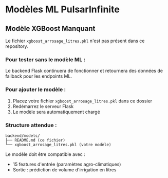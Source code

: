 
# Modèles ML PulsarInfinite

## Modèle XGBoost Manquant

Le fichier `xgboost_arrosage_litres.pkl` n'est pas présent dans ce repository.

### Pour tester sans le modèle ML :
Le backend Flask continuera de fonctionner et retournera des données de fallback pour les endpoints ML.

### Pour ajouter le modèle :
1. Placez votre fichier `xgboost_arrosage_litres.pkl` dans ce dossier
2. Redémarrez le serveur Flask
3. Le modèle sera automatiquement chargé

### Structure attendue :
```
backend/models/
├── README.md (ce fichier)
└── xgboost_arrosage_litres.pkl (votre modèle)
```

Le modèle doit être compatible avec :
- 15 features d'entrée (paramètres agro-climatiques)
- Sortie : prédiction de volume d'irrigation en litres
